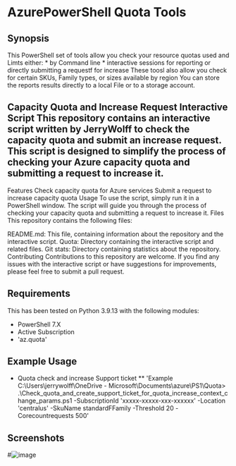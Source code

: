 # AzurePowerShell Quota Tools

## Synopsis

This PowerShell set of tools allow you check your resource quotas used and Limts either:
	* by Command line
	* interactive sessions
	for reporting or directly submitting a requestf for increase
	These toosl also allow you check for certain SKUs, Family types, or sizes available by region
	You can store the reports results directly to a local File or to a storage account.
	
## Capacity Quota and Increase Request Interactive Script This repository contains an interactive script written by JerryWolff to check the capacity quota and submit an increase request. This script is designed to simplify the process of checking your Azure capacity quota and submitting a request to increase it.
Features Check capacity quota for Azure services Submit a request to increase capacity quota Usage To use the script, simply run it in a PowerShell window. The script will guide you through the process of checking your capacity quota and submitting a request to increase it.
Files This repository contains the following files:

README.md: This file, containing information about the repository and the interactive script. Quota: Directory containing the interactive script and related files. Git stats: Directory containing statistics about the repository. Contributing Contributions to this repository are welcome. If you find any issues with the interactive script or have suggestions for improvements, please feel free to submit a pull request.

	
## Requirements

This has been tested on Python 3.9.13 with the following modules:
* PowerShell 7.X
* Active Subscription
* 'az.quota'

## Example Usage
* Quota check and increase Support ticket
** 'Example C:\Users\jerrywolff\OneDrive - Microsoft\Documents\azure\PS1\Quota> .\Check_quota_and_create_support_ticket_for_quota_increase_context_change_params.ps1 -SubscriptionId 'xxxxx-xxxxx-xxx-xxxxxx' -Location 'centralus' -SkuName standardFFamily -Threshold 20 -Corecountrequests 500'


## Screenshots

#![image](https://github.com/jerrywolff/AzureScriptsSamples/assets/20708370/3fe76866-b0c4-4e8e-a574-1bde909d1c2d)
#

